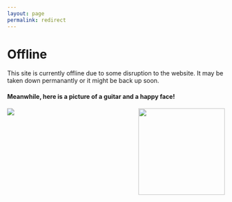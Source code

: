 ```yaml
---
layout: page
permalink: redirect
---
```

<h1>Offline</h1>
<p>This site is currently offline due to some disruption to the website. It may be taken down permanantly or it might be back up soon.</p>
<h4>Meanwhile, here is a picture of a guitar and a happy face!</h4>
<img src="https://d30y9cdsu7xlg0.cloudfront.net/png/1095-200.png">
<img src="http://images.clipartbro.com/20/happy-smiley-face-gif-2-by-terranout-20012.gif" style="height: 200px; width: 200px; float: right;">
